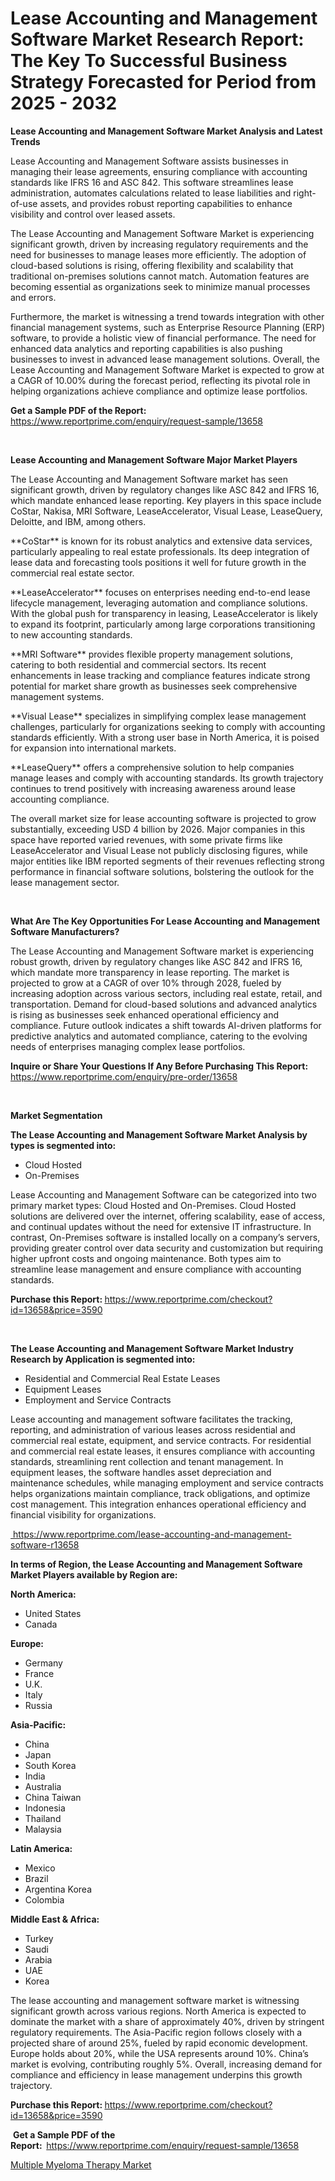 <p><h1>Lease Accounting and Management Software Market Research Report: The Key To Successful Business Strategy Forecasted for Period from 2025 - 2032</h1></p><p><strong>Lease Accounting and Management Software Market Analysis and Latest Trends</strong></p>
<p><p>Lease Accounting and Management Software assists businesses in managing their lease agreements, ensuring compliance with accounting standards like IFRS 16 and ASC 842. This software streamlines lease administration, automates calculations related to lease liabilities and right-of-use assets, and provides robust reporting capabilities to enhance visibility and control over leased assets.</p><p>The Lease Accounting and Management Software Market is experiencing significant growth, driven by increasing regulatory requirements and the need for businesses to manage leases more efficiently. The adoption of cloud-based solutions is rising, offering flexibility and scalability that traditional on-premises solutions cannot match. Automation features are becoming essential as organizations seek to minimize manual processes and errors.</p><p>Furthermore, the market is witnessing a trend towards integration with other financial management systems, such as Enterprise Resource Planning (ERP) software, to provide a holistic view of financial performance. The need for enhanced data analytics and reporting capabilities is also pushing businesses to invest in advanced lease management solutions. Overall, the Lease Accounting and Management Software Market is expected to grow at a CAGR of 10.00% during the forecast period, reflecting its pivotal role in helping organizations achieve compliance and optimize lease portfolios.</p></p>
<p><strong>Get a Sample PDF of the Report:&nbsp;</strong> <a href="https://www.reportprime.com/enquiry/request-sample/13658?utm_campaign=3444&utm_medium=2&utm_source=Github&utm_content=ia&utm_term=20032025&utm_id=lease-accounting-and-management-software">https://www.reportprime.com/enquiry/request-sample/13658</a></p>
<p>&nbsp;</p>
<p><strong>Lease Accounting and Management Software Major Market Players</strong></p>
<p><p>The Lease Accounting and Management Software market has seen significant growth, driven by regulatory changes like ASC 842 and IFRS 16, which mandate enhanced lease reporting. Key players in this space include CoStar, Nakisa, MRI Software, LeaseAccelerator, Visual Lease, LeaseQuery, Deloitte, and IBM, among others.</p><p>**CoStar** is known for its robust analytics and extensive data services, particularly appealing to real estate professionals. Its deep integration of lease data and forecasting tools positions it well for future growth in the commercial real estate sector.</p><p>**LeaseAccelerator** focuses on enterprises needing end-to-end lease lifecycle management, leveraging automation and compliance solutions. With the global push for transparency in leasing, LeaseAccelerator is likely to expand its footprint, particularly among large corporations transitioning to new accounting standards.</p><p>**MRI Software** provides flexible property management solutions, catering to both residential and commercial sectors. Its recent enhancements in lease tracking and compliance features indicate strong potential for market share growth as businesses seek comprehensive management systems.</p><p>**Visual Lease** specializes in simplifying complex lease management challenges, particularly for organizations seeking to comply with accounting standards efficiently. With a strong user base in North America, it is poised for expansion into international markets.</p><p>**LeaseQuery** offers a comprehensive solution to help companies manage leases and comply with accounting standards. Its growth trajectory continues to trend positively with increasing awareness around lease accounting compliance.</p><p>The overall market size for lease accounting software is projected to grow substantially, exceeding USD 4 billion by 2026. Major companies in this space have reported varied revenues, with some private firms like LeaseAccelerator and Visual Lease not publicly disclosing figures, while major entities like IBM reported segments of their revenues reflecting strong performance in financial software solutions, bolstering the outlook for the lease management sector.</p></p>
<p>&nbsp;</p>
<p><strong>What Are The Key Opportunities For Lease Accounting and Management Software Manufacturers?</strong></p>
<p><p>The Lease Accounting and Management Software market is experiencing robust growth, driven by regulatory changes like ASC 842 and IFRS 16, which mandate more transparency in lease reporting. The market is projected to grow at a CAGR of over 10% through 2028, fueled by increasing adoption across various sectors, including real estate, retail, and transportation. Demand for cloud-based solutions and advanced analytics is rising as businesses seek enhanced operational efficiency and compliance. Future outlook indicates a shift towards AI-driven platforms for predictive analytics and automated compliance, catering to the evolving needs of enterprises managing complex lease portfolios.</p></p>
<p><strong>Inquire or Share Your Questions If Any Before Purchasing This Report:</strong> <a href="https://www.reportprime.com/enquiry/pre-order/13658?utm_campaign=3444&utm_medium=2&utm_source=Github&utm_content=ia&utm_term=20032025&utm_id=lease-accounting-and-management-software">https://www.reportprime.com/enquiry/pre-order/13658</a></p>
<p>&nbsp;</p>
<p><strong>Market Segmentation</strong></p>
<p><strong>The Lease Accounting and Management Software Market Analysis by types is segmented into:</strong></p>
<p><ul><li>Cloud Hosted</li><li>On-Premises</li></ul></p>
<p><p>Lease Accounting and Management Software can be categorized into two primary market types: Cloud Hosted and On-Premises. Cloud Hosted solutions are delivered over the internet, offering scalability, ease of access, and continual updates without the need for extensive IT infrastructure. In contrast, On-Premises software is installed locally on a company’s servers, providing greater control over data security and customization but requiring higher upfront costs and ongoing maintenance. Both types aim to streamline lease management and ensure compliance with accounting standards.</p></p>
<p><strong>Purchase this Report:&nbsp;</strong><a href="https://www.reportprime.com/checkout?id=13658&price=3590&utm_campaign=3444&utm_medium=2&utm_source=Github&utm_content=ia&utm_term=20032025&utm_id=lease-accounting-and-management-software">https://www.reportprime.com/checkout?id=13658&price=3590</a></p>
<p>&nbsp;</p>
<p><strong>The Lease Accounting and Management Software Market Industry Research by Application is segmented into:</strong></p>
<p><ul><li>Residential and Commercial Real Estate Leases</li><li>Equipment Leases</li><li>Employment and Service Contracts</li></ul></p>
<p><p>Lease accounting and management software facilitates the tracking, reporting, and administration of various leases across residential and commercial real estate, equipment, and service contracts. For residential and commercial real estate leases, it ensures compliance with accounting standards, streamlining rent collection and tenant management. In equipment leases, the software handles asset depreciation and maintenance schedules, while managing employment and service contracts helps organizations maintain compliance, track obligations, and optimize cost management. This integration enhances operational efficiency and financial visibility for organizations.</p></p>
<p><a href="https://www.reportprime.com/lease-accounting-and-management-software-r13658?utm_campaign=3444&utm_medium=2&utm_source=Github&utm_content=ia&utm_term=20032025&utm_id=lease-accounting-and-management-software">&nbsp;https://www.reportprime.com/lease-accounting-and-management-software-r13658</a></p>
<p><strong>In terms of Region, the Lease Accounting and Management Software Market Players available by Region are:</strong></p>
<p>
    <p> <strong> North America: </strong>
        <ul>
            <li>United States</li>
            <li>Canada</li>
        </ul>
        </p> 
    <p> <strong> Europe: </strong>
        <ul>
            <li>Germany</li>
            <li>France</li>
            <li>U.K.</li>
            <li>Italy</li>
            <li>Russia</li>
        </ul>
        </p> 
    <p> <strong> Asia-Pacific: </strong>
        <ul>
            <li>China</li>
            <li>Japan</li>
            <li>South Korea</li>
            <li>India</li>
            <li>Australia</li>
            <li>China Taiwan</li>
            <li>Indonesia</li>
            <li>Thailand</li>
            <li>Malaysia</li>
        </ul>
        </p> 
    <p> <strong> Latin America: </strong>
        <ul>
            <li>Mexico</li>
            <li>Brazil</li>
            <li>Argentina Korea</li>
            <li>Colombia</li>
        </ul>
        </p> 
    <p> <strong> Middle East & Africa: </strong>
        <ul>
            <li>Turkey</li>
            <li>Saudi</li>
            <li>Arabia</li>
            <li>UAE</li>
            <li>Korea</li>
        </ul>
    </p>
    </p>
<p><p>The lease accounting and management software market is witnessing significant growth across various regions. North America is expected to dominate the market with a share of approximately 40%, driven by stringent regulatory requirements. The Asia-Pacific region follows closely with a projected share of around 25%, fueled by rapid economic development. Europe holds about 20%, while the USA represents around 10%. China’s market is evolving, contributing roughly 5%. Overall, increasing demand for compliance and efficiency in lease management underpins this growth trajectory.</p></p>
<p><strong>Purchase this Report: </strong><a href="https://www.reportprime.com/checkout?id=13658&price=3590&utm_campaign=3444&utm_medium=2&utm_source=Github&utm_content=ia&utm_term=20032025&utm_id=lease-accounting-and-management-software">https://www.reportprime.com/checkout?id=13658&price=3590</a></p>
<p>&nbsp;<strong>Get a Sample PDF of the Report:&nbsp;&nbsp;</strong><a href="https://www.reportprime.com/enquiry/request-sample/13658?utm_campaign=3444&utm_medium=2&utm_source=Github&utm_content=ia&utm_term=20032025&utm_id=lease-accounting-and-management-software">https://www.reportprime.com/enquiry/request-sample/13658</a></p>
<p><strong></strong></p>
<p><p><a href="https://github.com/shirlantosx7/Market-Research-Report-List-1/blob/main/multiple-myeloma-therapy-market.md?utm_campaign=3444&utm_medium=2&utm_source=Github&utm_content=ia&utm_term=20032025&utm_id=lease-accounting-and-management-software">Multiple Myeloma Therapy Market</a></p></p>